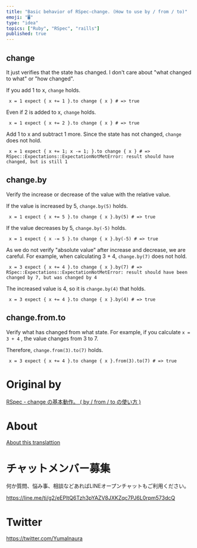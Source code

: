 ```yaml
---
title: "Basic behavior of RSpec-change. (How to use by / from / to)"
emoji: "🖥"
type: "idea"
topics: ["Ruby", "RSpec", "raills"]
published: true
---
```


## change 

It just verifies that the state has changed. I don't care about "what changed to what" or "how changed".

If you add 1 to x, `change` holds.

     x = 1 expect { x += 1 }.to change { x } # => true 

Even if 2 is added to x, `change` holds.

     x = 1 expect { x += 2 }.to change { x } # => true 

Add 1 to x and subtract 1 more. Since the state has not changed, `change` does not hold.

     x = 1 expect { x += 1; x -= 1; }.to change { x } # => RSpec::Expectations::ExpectationNotMetError: result should have changed, but is still 1 

## change.by 

Verify the increase or decrease of the value with the relative value.

If the value is increased by 5, `change.by(5)` holds.

     x = 1 expect { x += 5 }.to change { x }.by(5) # => true 

If the value decreases by 5, `change.by(-5)` holds.

     x = 1 expect { x -= 5 }.to change { x }.by(-5) # => true 

As we do not verify "absolute value" after increase and decrease, we are careful. For example, when calculating 3 + 4, `change.by(7)` does not hold.

     x = 3 expect { x += 4 }.to change { x }.by(7) # => RSpec::Expectations::ExpectationNotMetError: result should have been changed by 7, but was changed by 4 

The increased value is 4, so it is `change.by(4)` that holds.

     x = 3 expect { x += 4 }.to change { x }.by(4) # => true 

## change.from.to 

Verify what has changed from what state. For example, if you calculate `x = 3 + 4` , the value changes from 3 to 7.

Therefore, `change.from(3).to(7)` holds.

     x = 3 expect { x += 4 }.to change { x }.from(3).to(7) # => true 



# Original by
[RSpec - change の基本動作。 ( by / from / to の使い方 )](https://qiita.com/Yinaura/items/62dc0d87f968f43e335b)

# About

[About this translattion](https://qiita.com/YumaInaura/items/7f6fd1e9310a6816469a)








<!-- Update From Qiita API -->

# チャットメンバー募集


何か質問、悩み事、相談などあればLINEオープンチャットもご利用ください。

https://line.me/ti/g2/eEPltQ6Tzh3pYAZV8JXKZqc7PJ6L0rpm573dcQ





# Twitter


https://twitter.com/YumaInaura


<!-- Update From Qiita API -->


